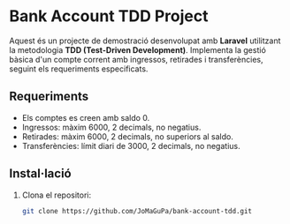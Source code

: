 # Bank Account TDD Project

Aquest és un projecte de demostració desenvolupat amb **Laravel** utilitzant la metodologia **TDD (Test-Driven Development)**. Implementa la gestió bàsica d'un compte corrent amb ingressos, retirades i transferències, seguint els requeriments especificats.

## Requeriments

- Els comptes es creen amb saldo 0.
- Ingressos: màxim 6000, 2 decimals, no negatius.
- Retirades: màxim 6000, 2 decimals, no superiors al saldo.
- Transferències: límit diari de 3000, 2 decimals, no negatius.

## Instal·lació

1. Clona el repositori:
   ```bash
   git clone https://github.com/JoMaGuPa/bank-account-tdd.git
